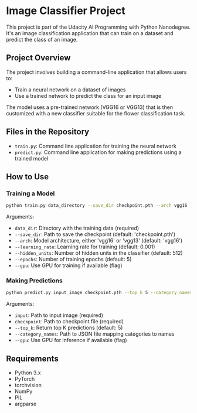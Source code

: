 # Image Classifier Project

This project is part of the Udacity AI Programming with Python Nanodegree. It's an image classification application that can train on a dataset and predict the class of an image.

## Project Overview

The project involves building a command-line application that allows users to:
- Train a neural network on a dataset of images
- Use a trained network to predict the class for an input image

The model uses a pre-trained network (VGG16 or VGG13) that is then customized with a new classifier suitable for the flower classification task.

## Files in the Repository

- `train.py`: Command line application for training the neural network
- `predict.py`: Command line application for making predictions using a trained model

## How to Use

### Training a Model

```bash
python train.py data_directory --save_dir checkpoint.pth --arch vgg16 --learning_rate 0.001 --hidden_units 512 --epochs 5 --gpu
```

Arguments:
- `data_dir`: Directory with the training data (required)
- `--save_dir`: Path to save the checkpoint (default: 'checkpoint.pth')
- `--arch`: Model architecture, either 'vgg16' or 'vgg13' (default: 'vgg16')
- `--learning_rate`: Learning rate for training (default: 0.001)
- `--hidden_units`: Number of hidden units in the classifier (default: 512)
- `--epochs`: Number of training epochs (default: 5)
- `--gpu`: Use GPU for training if available (flag)

### Making Predictions

```bash
python predict.py input_image checkpoint.pth --top_k 5 --category_names cat_to_name.json --gpu
```

Arguments:
- `input`: Path to input image (required)
- `checkpoint`: Path to checkpoint file (required)
- `--top_k`: Return top K predictions (default: 5)
- `--category_names`: Path to JSON file mapping categories to names
- `--gpu`: Use GPU for inference if available (flag)

## Requirements

- Python 3.x
- PyTorch
- torchvision
- NumPy
- PIL
- argparse
